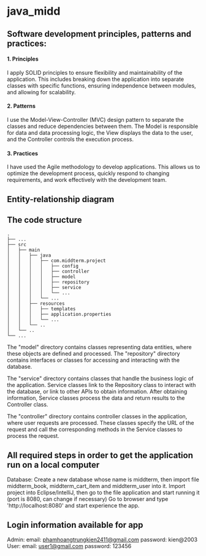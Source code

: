 # java_midd

## Software development principles, patterns and practices:
#### 1. Principles
I apply SOLID principles to ensure flexibility and maintainability of the application. This includes breaking down the application into separate classes with specific functions, ensuring independence between modules, and allowing for scalability.

#### 2. Patterns
I use the Model-View-Controller (MVC) design pattern to separate the classes and reduce dependencies between them. The Model is responsible for data and data processing logic, the View displays the data to the user, and the Controller controls the execution process.

#### 3. Practices
I have used the Agile methodology to develop applications. This allows us to optimize the development process, quickly respond to changing requirements, and work effectively with the development team.

## Entity-relationship diagram



## The code structure
    .
    ├── ...
    ├── src                    
    │   ├── main              
    │   │   ├── java              
    │   │   │   ├── com.middterm.project            
    │   │   │   │   ├── config
    │   │   │   │   ├── controller
    │   │   │   │   ├── model
    │   │   │   │   ├── repository
    │   │   │   │   ├── service
    │   │   │   │   └── ...
    │   │   │   └── ... 
    │   │   ├── resources
    │   │   │   ├── templates
    │   │   │   ├── application.properties
    │   │   │   └── ...
    │   │   └── ..
    │   └── ..
    └── ... 

    
The "model" directory contains classes representing data entities, where these objects are defined and processed.
The "repository" directory contains interfaces or classes for accessing and interacting with the database. 

The "service" directory contains classes that handle the business logic of the application. Service classes link to the Repository class to interact with the database, or link to other APIs to obtain information. After obtaining information, Service classes process the data and return results to the Controller class.

The "controller" directory contains controller classes in the application, where user requests are processed. These classes specify the URL of the request and call the corresponding methods in the Service classes to process the request.

## All required steps in order to get the application run on a local computer

Database: Create a new database whose name is middterm, then import file middterm_book, middterm_cart_item and middterm_user into it.
Import project into Eclipse/IntelliJ, then go to the file application and start running it (port is 8080, can change if necessary)
Go to browser and type 'http://localhost:8080' and start experience the app.

## Login information available for app

Admin:
  email: phamhoangtrungkien2411@gmail.com
  password: kien@2003
User:
  email: user1@gmail.com
  password: 123456
  
  
